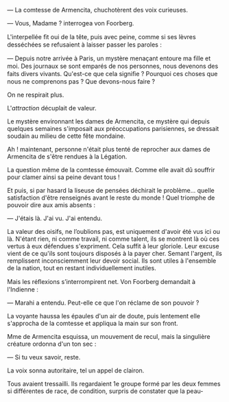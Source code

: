 — La comtesse de Armencita, chuchotèrent des voix curieuses.

— Vous, Madame ? interrogea von Foorberg.

L'interpellée ﬁt oui de la tête, puis avec peine, comme si ses lèvres desséchées se refusaient à laisser passer les paroles :

— Depuis notre arrivée à Paris, un mystère menaçant entoure ma ﬁlle et moi. Des journaux se sont emparés de nos personnes, nous devenons des faits divers vivants. Qu'est-ce que cela signiﬁe ? Pourquoi ces choses que nous ne comprenons pas ? Que devons-nous faire ?

On ne respirait plus.

L'_attraction_ décuplait de valeur.

Le mystère environnant les dames de Armencita, ce mystère qui depuis quelques semaines s'imposait aux préoccupations parisiennes, se dressait soudain au milieu de cette fête mondaine.

Ah ! maintenant, personne n'était plus tenté de reprocher aux dames de
Armencita de s'être rendues à la Légation.

La question même de la comtesse émouvait. Comme elle avait dû souffrir
pour clamer ainsi sa peine devant tous !

Et puis, si par hasard la liseuse de pensées déchirait le problème... quelle satisfaction d'être renseignés avant le reste du monde ! Quel triomphe de pouvoir dire aux amis absents :

— J'étais là. J'ai vu. J'ai entendu.

La valeur des oisifs, ne l’oublions pas, est uniquement d'avoir été vus
ici ou là. N'étant rien, ni comme travail, ni comme talent, ils se montrent
là où ces vertus à eux défendues s'expriment. Cela suffit à leur gloriole. Leur
excuse vient de ce qu'ils sont toujours disposés à la payer cher. Semant
l'argent, ils remplissent inconsciemment leur devoir social. Ils sont utiles à
l'ensemble de la nation, tout en restant individuellement inutiles.

Mais les réﬂexions s’interrompirent net. Von Foorberg demandait à l'Indienne :

— Marahi a entendu. Peut-elle ce que l'on réclame de son pouvoir ?

La voyante haussa les épaules d'un air de doute, puis lentement elle s'approcha de la comtesse et appliqua la main sur son front.

Mme de Armencita esquissa, un mouvement de recul, mais la singulière créature
ordonna d'un ton sec :

— Si tu veux savoir, reste.

La voix sonna autoritaire, tel un appel de clairon.

Tous avaient tressailli. Ils regardaient 1e groupe formé par les deux femmes
si différentes de race, de condition, surpris de constater que la peau-
